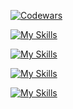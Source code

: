 <!-- github.com/anuraghazra/github-readme-stats
[![GitHub Stats](https://github-readme-stats-elfein7night.vercel.app/api?username=el-f&count_private=true&show_icons=true&include_all_commits=true&hide_rank=false&theme=github_dark)](https://github.com/el-f?tab=repositories)
 -->
  <!--
  [![Top Langs](https://github-readme-stats.vercel.app/api/top-langs/?username=el-f&layout=compact&hide=jupyter%20notebook+&langs_count=10&theme=github_dark)](https://github.com/el-f?tab=repositories)
   -->
   
  [![Codewars](https://www.codewars.com/users/el-f/badges/large)](https://www.codewars.com/users/el-f/stats)
  
  [![My Skills](https://skillicons.dev/icons?i=java,py,js,ts,kotlin,c,html,css,regex&perline=9)](#)

  [![My Skills](https://skillicons.dev/icons?i=spring,nest,express,nodejs,react,angular,redux,hibernate,materialui,emotion&perline=9)](#)

  [![My Skills](https://skillicons.dev/icons?i=mongo,postgres,mysql,redis&perline=9)](#)

  [![My Skills](https://skillicons.dev/icons?i=linux,bash,git,docker,k8s,cf,aws,kafka,maven,postman,firebase,grafana,obsidian&perline=9)](#)

<!--START_SECTION:activity-->
<!--END_SECTION:activity-->
